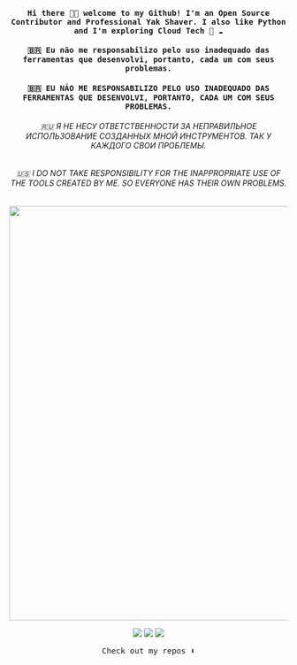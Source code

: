 <h4 align="center"><samp> Hi there 👋🏾  welcome to my Github! I'm an Open Source Contributor and Professional Yak Shaver. I also like Python and I'm exploring Cloud Tech 🐍 ☁️ </samp></h4>

<p align="center">

<h4 align="center"><samp> 🇧🇷 Eu não me responsabilizo pelo uso inadequado das ferramentas que desenvolvi, portanto, cada um com seus problemas. </samp></h4>
<h4 align="center"><samp> 🇧🇷 EU NÃO ME RESPONSABILIZO PELO USO INADEQUADO DAS FERRAMENTAS QUE DESENVOLVI, PORTANTO, CADA UM COM SEUS PROBLEMAS. </samp></h4>
<h6 align="center"> 🇷🇺 Я НЕ НЕСУ ОТВЕТСТВЕННОСТИ ЗА НЕПРАВИЛЬНОЕ ИСПОЛЬЗОВАНИЕ СОЗДАННЫХ МНОЙ ИНСТРУМЕНТОВ. ТАК У КАЖДОГО СВОИ ПРОБЛЕМЫ. </h6>
<h6 align="center"> 🇺🇸 I DO NOT TAKE RESPONSIBILITY FOR THE INAPPROPRIATE USE OF THE TOOLS CREATED BY ME. SO EVERYONE HAS THEIR OWN PROBLEMS.</h6>

</p>

<p>
  <img width="750" src="https://img.wattpad.com/9a093deababeebf442002ea696805ceb699a810d/68747470733a2f2f73332e616d617a6f6e6177732e636f6d2f776174747061642d6d656469612d736572766963652f53746f7279496d6167652f63454b67744c796747387a5464513d3d2d3436303833313333312e313464653730373930336362326139353438353530303731363634372e676966?s=fit&w=460&h=460">
</p>


<p align="center">
<a href= "https://dev.to/ari_hacks"><img src="https://img.icons8.com/windows/32/000000/dev.png"/></a>
<a href= "https://twitter.com/ari_hacks"><img src="https://img.icons8.com/material-outlined/32/000000/twitter.png"/></a>
<a href= "https://ko-fi.com/ari_hacks"><img src="https://img.icons8.com/pastel-glyph/32/000000/like--v1.png"/></a>
</p>

<p align="center"><samp>
Check out my repos ⬇️  
  </samp>
</p>

<!--
**ogabrielj/ogabrielj** is a ✨ _special_ ✨ repository because its `README.md` (this file) appears on your GitHub profile.

Here are some ideas to get you started:

- 🔭 I’m currently working on ...
- 🌱 I’m currently learning ...
- 👯 I’m looking to collaborate on ...
- 🤔 I’m looking for help with ...
- 💬 Ask me about ...
- 📫 How to reach me: ...
- 😄 Pronouns: ...
- ⚡ Fun fact: ...
-->
